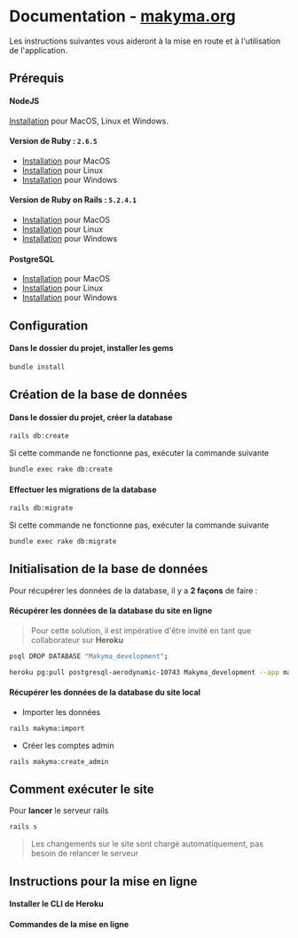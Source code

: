 # Documentation - **[makyma.org](https://www.makyma.org)**

Les instructions suivantes vous aideront à la mise en route et à l'utilisation de l'application.

## Prérequis

#### NodeJS

[Installation](https://nodejs.org/en/download/) pour MacOS, Linux et Windows.

#### Version de Ruby : `2.6.5`

* [Installation](https://github.com/lewagon/setup/blob/master/macOS.md) pour MacOS
* [Installation](https://github.com/lewagon/setup/blob/master/UBUNTU.md) pour Linux
* [Installation](https://github.com/lewagon/setup/blob/master/WINDOWS.md) pour Windows

#### Version de Ruby on Rails : `5.2.4.1`

* [Installation](https://www.synbioz.com/blog/tech/installer-ruby-on-rails-sur-mac) pour MacOS
* [Installation](https://doc.ubuntu-fr.org/rubyonrails) pour Linux
* [Installation](https://gorails.com/setup/windows/10) pour Windows

#### PostgreSQL

* [Installation](https://postgresapp.com/downloads.html) pour MacOS
* [Installation](https://doc.ubuntu-fr.org/postgresql) pour Linux
* [Installation](https://www.postgresql.org/download/windows/) pour Windows

## Configuration

#### Dans le dossier du projet, installer les gems

```bash
bundle install
```

## Création de la base de données

#### Dans le dossier du projet, **créer** la database

```bash
rails db:create
```

Si cette commande ne fonctionne pas, exécuter la commande suivante

```bash
bundle exec rake db:create
```

#### Effectuer **les migrations** de la database

```bash
rails db:migrate
```

Si cette commande ne fonctionne pas, exécuter la commande suivante

```bash
bundle exec rake db:migrate
```

## Initialisation de la base de données

Pour récupérer les données de la database, il y a **2 façons** de faire :

#### Récupérer les données de la database du site en ligne

> Pour cette solution, il est impérative d'être invité en tant que collaborateur sur **Heroku**

```bash
psql DROP DATABASE "Makyma_development";
```

```bash
heroku pg:pull postgresql-aerodynamic-10743 Makyma_development --app makyma
```

#### Récupérer les données de la database du site local

* Importer les données

```bash
rails makyma:import
```

* Créer les comptes admin

```bash
rails makyma:create_admin
```

## Comment exécuter le site

Pour **lancer** le serveur rails

```bash
rails s
```

> Les changements sur le site sont chargé automatiquement, pas besoin de relancer le serveur

## Instructions pour la mise en ligne

#### Installer le CLI de Heroku


#### Commandes de la mise en ligne
